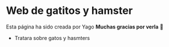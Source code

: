 # Web de gatitos y hamster

Esta página ha sido creada por Yago
**Muchas gracias por verla** 
:black_heart:

- Tratara sobre gatos y hasmters

